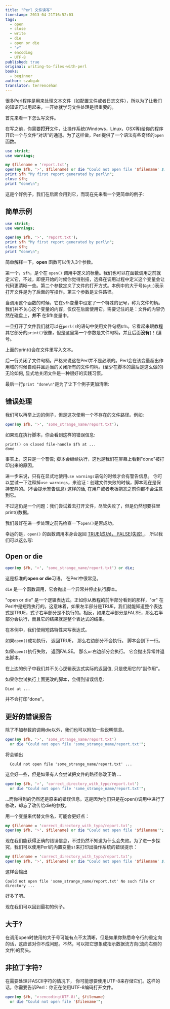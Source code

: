 ```yaml
---
title: "Perl 文件读写"
timestamp: 2013-04-21T16:52:03
tags:
  - open
  - close
  - write
  - die
  - open or die
  - ">"
  - encoding
  - UTF-8
published: true
original: writing-to-files-with-perl
books:
  - beginner
author: szabgab
translator: terrencehan
---
```



很多Perl程序是用来处理文本文件（如配置文件或者日志文件），所以为了让我们的知识可以用起来，一开始就学习文件处理是很重要的。

首先来看一下怎么写文件。


在写之前，你需要<b>打开</b>文件，让操作系统(Windows，Linux，OSX等)给你的程序开启一个与文件“对话”的通道。为了这样做，Perl提供了一个语法有些奇怪的`open`函数。

```perl
use strict;
use warnings;

my $filename = 'report.txt';
open(my $fh, '>', $filename) or die "Could not open file '$filename' $!";
print $fh "My first report generated by perl\n";
close $fh;
print "done\n";
```

这是个好例子，我们在后面会用到它，而现在先来看一个更简单的例子:

## 简单示例

```perl
use strict;
use warnings;

open(my $fh, '>', 'report.txt');
print $fh "My first report generated by perl\n";
close $fh;
print "done\n";
```

简单解释一下。<b>open</b> 函数可以传入3个参数。

第一个，`$fh`，是个在 `open()` 调用中定义的标量。我们也可以在函数调用之前就定义它，不过，即便开始的时候你觉得别扭，选择在调用过程中定义这个变量会让代码更清晰一些。第二个参数定义了文件的打开方式。本例中的大于号(`&gt;`)表示打开文件是为了后面的写操作。第三个参数是文件路径。 

当调用这个函数的时候，它在`$fh`变量中设定了一个特殊的记号，称为文件句柄。我们并不关心这个变量的内容，仅仅在后面使用它。需要记住的是：文件的内容仍然在磁盘上，<b>并不</b> 在$fh变量中。

一旦打开了文件我们就可以在`perl()`的语句中使用文件句柄`$fh`。它看起来跟教程其它部分的`print()`很像，但是这里第一个参数是文件句柄，并且后面<b>没有</b>(！)逗号。

上面的print()会在文件里写入文本。

后一行关闭了文件句柄。严格来说这在Perl并不是必须的。Perl会在该变量超出作用域的时候自动并且适当的关闭所有的文件句柄。(至少在脚本的最后是这么做的)
无论如何, 显式地关闭文件是一种很好的实践习惯。

最后一行`print "done\n"`是为了让下个例子更加清晰:

## 错误处理

我们可以再举上边的例子，但是这次使用一个不存在的文件路径。例如:

```perl
open(my $fh, '>', 'some_strange_name/report.txt');
```

如果现在执行脚本，你会看到这样的错误信息:

```
print() on closed file-handle $fh at ...
done
```

事实上，这只是一个警告; 脚本会继续执行，这也是我们在屏幕上看到"done"被打印出来的原因。

进一步来说，只有在显式地使用`use warnings`语句的时候才会有警告信息。 你可以尝试一下注释掉`use warnings`，来验证：创建文件失败的时候，脚本现在是保持安静的。(不会提示警告信息) 这样的话, 在用户或者老板抱怨之前你都不会注意到它。

不过这仍是一个问题：我们尝试着去打开文件，尽管失败了，但是仍然想要往里print()数据。

我们最好在进一步处理之前先检查一下`open()`是否成功。

幸运的是，`open()` 的函数调用本身会返回 [TRUE(成功)， FALSE(失败) ](https://perlmaven.com/boolean-values-in-perl)， 所以我们可以这么写:

## Open or die

```perl
open(my $fh, '>', 'some_strange_name/report.txt') or die;
```

这是标准的<b>open or die</b>习语。 在Perl中很常见。

`die` 是一个函数调用，它会抛出一个异常并停止执行脚本。

"open or die" 是一个逻辑表达式。正如你从教程的前半部分看到的那样，"or" 在Perl中是短路执行的。这意味着，如果左半部分是TRUE，我们就能知道整个表达式是TRUE，式子右半部分是不执行的。相反，如果左半部分是FALSE，那么右半部分会执行，而且它的结果就是整个表达式的结果。

在本例中，我们使用短路特性来写表达式。

如果`open()`成功执行， 返回TRUE， 那么右边部分不会执行。 脚本会到下一行。

如果`open()`执行失败， 返回FALSE。 那么`or`右边部分会执行。 它会抛出异常并退出脚本。

在上边的例子中我们并不关心逻辑表达式实际的返回值, 只是使用它的"副作用"。

如果你尝试执行上面更改的脚本，会得到错误信息:

```
Died at ...
```

并不会打印"done"。

## 更好的错误报告

除了不加参数的调用die以外，我们也可以附加一些说明信息。

```perl
open(my $fh, '>', 'some_strange_name/report.txt')
  or die "Could not open file 'some_strange_name/report.txt'";
```

将会输出

```
  Could not open file 'some_strange_name/report.txt' ...
```

这会好一些，但是如果有人会尝试把文件的路径修改正确 ...
```perl
open(my $fh, '>', 'correct_directory_with_typo/report.txt')
  or die "Could not open file 'some_strange_name/report.txt'";
```

...而你得到的仍然还是原来的错误信息。这是因为他们只是在open()调用中进行了修改，却忘了改传给die的参数。

用一个变量来代替文件名，可能会更好点：

```perl
my $filename = 'correct_directory_with_typo/report.txt';
open(my $fh, '>', $filename) or die "Could not open file '$filename'";
```

现在我们能获得正确的错误信息，不过仍然不知道为什么会失败。为了进一步探究，我们可以使用Perl的内置变量`$!`来打印出操作系统的错误提示：

```perl
my $filename = 'correct_directory_with_typo/report.txt';
open(my $fh, '>', $filename) or die "Could not open file '$filename' $!";
```

这样会输出

```
Could not open file 'some_strange_name/report.txt' No such file or directory ...
```

好多了吧。

现在我们可以回到最初的例子。

## 大于?

在调用open时使用的大于号可能有点不太清晰，但是如果你熟悉命令行的重定向的话，这应该对你不成问题。不然，可以把它想象成指示数据流方向(流向右侧的文件)的箭头。

## 非拉丁字符?

在需要处理非ASCII字符的情况下， 你可能想要使用UTF-8来存储它们。这样的话，你需要告诉Perl：你正在使用UTF-8编码打开文件。

```perl
open(my $fh, '>:encoding(UTF-8)', $filename)
  or die "Could not open file '$filename'";
```


